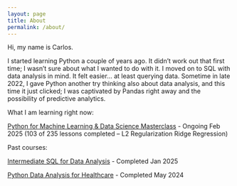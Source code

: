 ```yaml
---
layout: page
title: About
permalink: /about/
---
```


Hi, my name is Carlos.

I started learning Python a couple of years ago. It didn’t work out that first time; I wasn’t sure about what I wanted to do with it. I moved on to SQL with data analysis in mind. It felt easier... at least querying data. Sometime in late 2022, I gave Python another try thinking also about data analysis, and this time it just clicked; I was captivated by Pandas right away and the possibility of predictive analytics.



What I am learning right now:

[Python for Machine Learning & Data Science Masterclass](https://www.udemy.com/course/python-for-machine-learning-data-science-masterclass/) - Ongoing Feb 2025 (103 of 235 lessons completed – L2 Regularization Ridge Regression)

Past courses:

[Intermediate SQL for Data Analysis](https://www.linkedin.com/learning/intermediate-sql-for-data-scientists) - Completed Jan 2025

[Python Data Analysis for Healthcare](https://www.linkedin.com/learning/python-data-analysis-for-healthcare) - Completed May 2024
